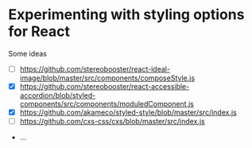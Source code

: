 # Experimenting with styling options for React

Some ideas

- [ ] https://github.com/stereobooster/react-ideal-image/blob/master/src/components/composeStyle.js
- [x] https://github.com/stereobooster/react-accessible-accordion/blob/styled-components/src/components/moduledComponent.js
- [x] https://github.com/akameco/styled-style/blob/master/src/index.js
- [ ] https://github.com/cxs-css/cxs/blob/master/src/index.js
- ...

